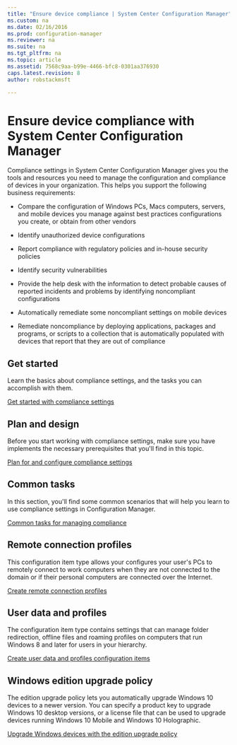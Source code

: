 ```yaml
---
title: "Ensure device compliance | System Center Configuration Manager"
ms.custom: na
ms.date: 02/16/2016
ms.prod: configuration-manager
ms.reviewer: na
ms.suite: na
ms.tgt_pltfrm: na
ms.topic: article
ms.assetid: 7568c9aa-b99e-4466-bfc8-0301aa376930
caps.latest.revision: 8
author: robstackmsft

---
```

# Ensure device compliance with System Center Configuration Manager
Compliance settings in System Center Configuration Manager gives you the tools and resources you need to manage the configuration and compliance of devices in your organization. This helps you support the following business requirements:  
  
-   Compare the configuration of Windows PCs, Macs computers, servers, and mobile devices you manage against best practices configurations you create, or obtain from other vendors  
  
-   Identify unauthorized device configurations  
  
-   Report compliance with regulatory policies and in-house security policies  
  
-   Identify security vulnerabilities  
  
-   Provide the help desk with the information to detect probable causes of reported incidents and problems by identifying noncompliant configurations  
  
-   Automatically remediate some noncompliant settings on mobile devices  
  
-   Remediate noncompliance by deploying applications, packages and programs, or scripts to a collection that is automatically populated with devices that report that they are out of compliance  
  
  
## Get started  
 Learn the basics about compliance settings, and the tasks you can accomplish with them.  
  
 [Get started with compliance settings](../../compliance/get-started/get-started-with-compliance-settings.md)  
  
## Plan and design  
 Before you start working with compliance settings, make sure you have implements the necessary prerequisites that you'll find in this topic.  
  
 [Plan for and configure compliance settings](../../compliance/plan-design/plan-for-and-configure-compliance-settings.md)  
  
## Common tasks  
 In this section, you'll find some common scenarios that will help you learn to use compliance settings in Configuration Manager.  
  
 [Common tasks for managing compliance](../../compliance/plan-design/common-tasks-for-managing-compliance.md)  
  
## Remote connection profiles  
 This configuration item type allows your configures your user's PCs to remotely connect to work computers when they are not connected to the domain or if their personal computers are connected over the Internet.  
  
 [Create remote connection profiles](/sccm/compliance/deploy-use/create-remote-connection-profiles.md)  
  
## User data and profiles  
 The configuration item type contains settings that can manage folder redirection, offline files and roaming profiles on computers that run Windows 8 and later for users in your hierarchy.  
  
 [Create user data and profiles configuration items](/sccm/compliance/deploy-use/create-user-data-and-profiles-configuration-items.md)  
  
## Windows edition upgrade policy  
 The edition upgrade policy lets you automatically upgrade Windows 10 devices to a newer version. You can specify a product key to upgrade Windows 10 desktop versions, or a license file that can be used to upgrade devices running Windows 10 Mobile and Windows 10 Holographic.  
  
 [Upgrade Windows devices with the edition upgrade policy](/sccm/compliance/deploy-use/upgrade-windows-version.md)  
  

